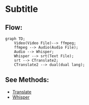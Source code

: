 # Subtitle 

## Flow:


```mermaid
graph TD;
    Video(Video File)--> ffmpeg;
    ffmpeg --> Audio(Audio File);
    Audio --> Whisper;
    Whisper --> srt(Text File);
    srt --> CTranslate2;
    CTranslate2 --> dual(dual lang);

```


## See Methods:
* [Translate](./Translate.md)
* [Whisper](./Whisper.md)